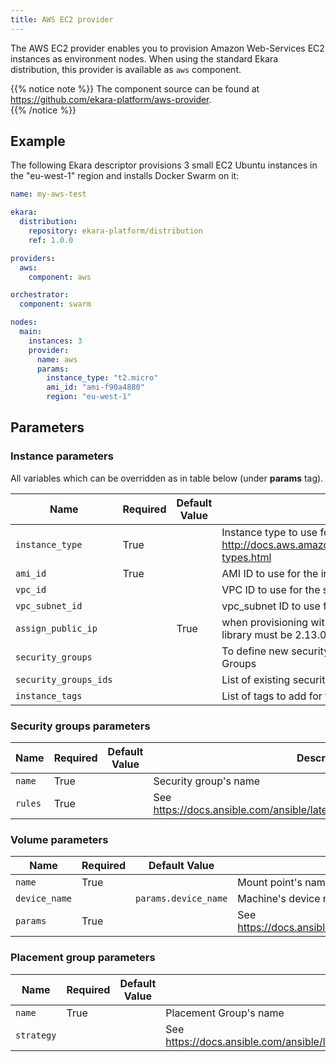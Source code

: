 ```yaml
---
title: AWS EC2 provider
---
```


The AWS EC2 provider enables you to provision Amazon Web-Services EC2 instances as environment nodes.<!--more-->
When using the standard Ekara distribution, this provider is available as `aws` component.

{{% notice note %}}
The component source can be found at https://github.com/ekara-platform/aws-provider.  
{{% /notice %}}

## Example

The following Ekara descriptor provisions 3 small EC2 Ubuntu instances in the "eu-west-1" region and installs 
Docker Swarm on it:

```yaml
name: my-aws-test

ekara:
  distribution:
    repository: ekara-platform/distribution
    ref: 1.0.0

providers:
  aws:
    component: aws

orchestrator:
  component: swarm

nodes:
  main:
    instances: 3
    provider:
      name: aws
      params:
        instance_type: "t2.micro"
        ami_id: "ami-f90a4880"
        region: "eu-west-1"
```

## Parameters

### Instance parameters

All variables which can be overridden as in table below (under **params** tag).

| Name           | Required | Default Value | Description                        |
| -------------- | -------- | ------------- | -----------------------------------|
| `instance_type` |  True |   | Instance type to use for the instance, see http://docs.aws.amazon.com/AWSEC2/latest/UserGuide/instance-types.html |
| `ami_id` |  True |  | AMI ID to use for the instance |
| `vpc_id` |   |  | VPC ID to use for the security groups |
| `vpc_subnet_id` |   |  | vpc_subnet ID to use for the instance |
| `assign_public_ip` |   | True | when provisioning within vpc, assign a public IP address. Boto library must be 2.13.0+ |
| `security_groups` |  |  | To define new security groups, see EC2 parameters for Security Groups |
| `security_groups_ids` |  |  | List of existing security groups ids |
| `instance_tags` |  |  | List of tags to add for the instance |


### Security groups parameters 

| Name           | Required | Default Value | Description                        |
| -------------- | -------- | ------------- | -----------------------------------|
| `name` |  True |   | Security group's name |
| `rules` |  True |  | See https://docs.ansible.com/ansible/latest/modules/ec2_group_module.html |


### Volume parameters

| Name           | Required | Default Value | Description                        |
| -------------- | -------- | ------------- | -----------------------------------|
| `name` |  True |   | Mount point's name |
| `device_name` |  | `params.device_name` | Machine's device name to mount |
| `params` |  True |  | See https://docs.ansible.com/ansible/latest/modules/ec2_vol_module.html |

### Placement group parameters 

| Name           | Required | Default Value | Description                        |
| -------------- | -------- | ------------- | -----------------------------------|
| `name` |  True |   | Placement Group's name |
| `strategy` |  |  | See https://docs.ansible.com/ansible/latest/modules/ec2_placement_group_module.html |